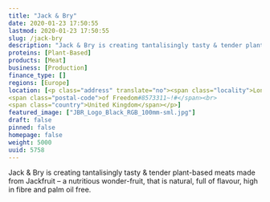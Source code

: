 ```yaml
---
title: "Jack & Bry"
date: 2020-01-23 17:50:55
lastmod: 2020-01-23 17:50:55
slug: /jack-bry
description: "Jack & Bry is creating tantalisingly tasty & tender plant-based meats made from Jackfruit – a nutritious wonder-fruit, that is natural, full of flavour, high in fibre and palm oil free. ​"
proteins: [Plant-Based]
products: [Meat]
business: [Production]
finance_type: []
regions: [Europe]
location: [<p class="address" translate="no"><span class="locality">London</span><br>
<span class="postal-code">of Freedom#8573311~!#</span><br>
<span class="country">United Kingdom</span></p>]
featured_image: ["JBR_Logo_Black_RGB_100mm-sml.jpg"]
draft: false
pinned: false
homepage: false
weight: 5000
uuid: 5758
---
```

<p>Jack <span class="amp">&</span> Bry is creating tantalisingly tasty <span class="amp">&</span> tender plant-based meats made from Jackfruit – a nutritious wonder-fruit, that is natural, full of flavour, high in fibre and palm oil free. ​</p>
